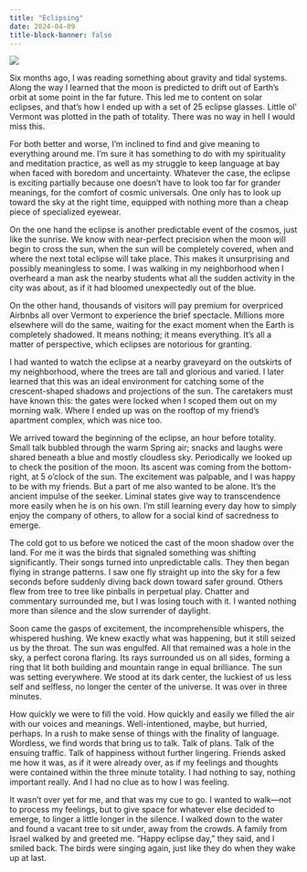 ```yaml
---
title: "Eclipsing"
date: 2024-04-09
title-block-banner: false
---
```


![](https://substackcdn.com/image/fetch/w_1456,c_limit,f_webp,q_auto:good,fl_progressive:steep/https%3A%2F%2Fsubstack-post-media.s3.amazonaws.com%2Fpublic%2Fimages%2F3550f960-b07e-4776-9da2-880d3032c550.heic)

Six months ago, I was reading something about gravity and tidal systems. Along the way I learned that the moon is predicted to drift out of Earth’s orbit at some point in the far future. This led me to content on solar eclipses, and that’s how I ended up with a set of 25 eclipse glasses. Little ol’ Vermont was plotted in the path of totality. There was no way in hell I would miss this.

For both better and worse, I’m inclined to find and give meaning to everything around me. I’m sure it has something to do with my spirituality and meditation practice, as well as my struggle to keep language at bay when faced with boredom and uncertainty. Whatever the case, the eclipse is exciting partially because one doesn’t have to look too far for grander meanings, for the comfort of cosmic universals. One only has to look up toward the sky at the right time, equipped with nothing more than a cheap piece of specialized eyewear.

On the one hand the eclipse is another predictable event of the cosmos, just like the sunrise. We know with near-perfect precision when the moon will begin to cross the sun, when the sun will be completely covered, when and where the next total eclipse will take place. This makes it unsurprising and possibly meaningless to some. I was walking in my neighborhood when I overheard a man ask the nearby students what all the sudden activity in the city was about, as if it had bloomed unexpectedly out of the blue.

On the other hand, thousands of visitors will pay premium for overpriced Airbnbs all over Vermont to experience the brief spectacle. Millions more elsewhere will do the same, waiting for the exact moment when the Earth is completely shadowed. It means nothing; it means everything. It’s all a matter of perspective, which eclipses are notorious for granting.

I had wanted to watch the eclipse at a nearby graveyard on the outskirts of my neighborhood, where the trees are tall and glorious and varied. I later learned that this was an ideal environment for catching some of the crescent-shaped shadows and projections of the sun. The caretakers must have known this: the gates were locked when I scoped them out on my morning walk. Where I ended up was on the rooftop of my friend’s apartment complex, which was nice too.

We arrived toward the beginning of the eclipse, an hour before totality. Small talk bubbled through the warm Spring air; snacks and laughs were shared beneath a blue and mostly cloudless sky. Periodically we looked up to check the position of the moon. Its ascent was coming from the bottom-right, at 5 o’clock of the sun. The excitement was palpable, and I was happy to be with my friends. But a part of me also wanted to be alone. It’s the ancient impulse of the seeker. Liminal states give way to transcendence more easily when he is on his own. I’m still learning every day how to simply enjoy the company of others, to allow for a social kind of sacredness to emerge.

The cold got to us before we noticed the cast of the moon shadow over the land. For me it was the birds that signaled something was shifting significantly. Their songs turned into unpredictable calls. They then began flying in strange patterns. I saw one fly straight up into the sky for a few seconds before suddenly diving back down toward safer ground. Others flew from tree to tree like pinballs in perpetual play. Chatter and commentary surrounded me, but I was losing touch with it. I wanted nothing more than silence and the slow surrender of daylight.

Soon came the gasps of excitement, the incomprehensible whispers, the whispered hushing. We knew exactly what was happening, but it still seized us by the throat. The sun was engulfed. All that remained was a hole in the sky, a perfect corona flaring. Its rays surrounded us on all sides, forming a ring that lit both building and mountain range in equal brilliance. The sun was setting everywhere. We stood at its dark center, the luckiest of us less self and selfless, no longer the center of the universe. It was over in three minutes.

How quickly we were to fill the void. How quickly and easily we filled the air with our voices and meanings. Well-intentioned, maybe, but hurried, perhaps. In a rush to make sense of things with the finality of language. Wordless, we find words that bring us to talk. Talk of plans. Talk of the ensuing traffic. Talk of happiness without further lingering. Friends asked me how it was, as if it were already over, as if my feelings and thoughts were contained within the three minute totality. I had nothing to say, nothing important really. And I had no clue as to how I was feeling.

It wasn’t over yet for me, and that was my cue to go. I wanted to walk—not to process my feelings, but to give space for whatever else decided to emerge, to linger a little longer in the silence. I walked down to the water and found a vacant tree to sit under, away from the crowds. A family from Israel walked by and greeted me. “Happy eclipse day,” they said, and I smiled back. The birds were singing again, just like they do when they wake up at last.
